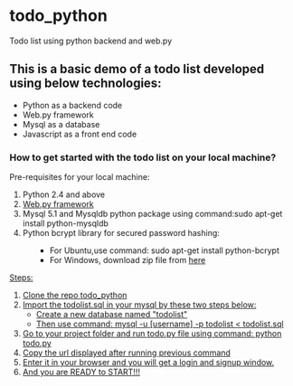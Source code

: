 todo_python
===========

Todo list using python backend and web.py

<h2>This is a basic demo of a todo list developed using below technologies:</h2>
<ul>
<li>Python as a backend code</li>
<li>Web.py framework</li>
<li>Mysql as a database</li>
<li>Javascript as a front end code</li>
</ul>

<h3>How to get started with the todo list on your local machine?</h3>
Pre-requisites for your local machine:
<ol>
<li>Python 2.4 and above</li>
<li><a href="http://webpy.org/">Web.py framework</a></li>
<li>Mysql 5.1 and Mysqldb python package using command:sudo apt-get install python-mysqldb</li>
<li>Python bcrypt library for secured password hashing:</li>
<ul>
<ul>
<li>For Ubuntu,use command: sudo apt-get install python-bcrypt</li>
<li>For Windows, download zip file from <a href="https://pypi.python.org/pypi/py-bcrypt-w32/0.2.2">here</li>
</ul>
</ul>
</ol>

Steps:
<ol>
<li>Clone the repo todo_python</li>
<li>Import the todolist.sql in your mysql by these two steps below:<ul>
<li>Create a new database named "todolist"</li>
<li>Then use command: mysql -u [username] -p todolist < todolist.sql</li></ul>
<li>Go to your project folder and run todo.py file using command: python todo.py</li>
<li>Copy the url displayed after running previous command</li>
<li>Enter it in your browser and you will get a login and signup window.</li>
<li>And you are READY to START!!!</li>
</ol>

